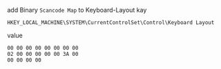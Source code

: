 add Binary `Scancode Map` to Keyboard-Layout kay 
```
HKEY_LOCAL_MACHINE\SYSTEM\CurrentControlSet\Control\Keyboard Layout
```
value 
```
00 00 00 00 00 00 00 00 
02 00 00 00 00 00 3A 00
00 00 00 00
```

